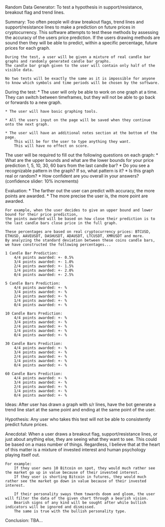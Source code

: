 Random Data Generator:
    To test a hypothesis in support/resistance, breakout flag and trend lines.

Summary: 
    Too often people will draw breakout flags, trend lines and support/resistance lines to make a prediction on future prices in cryptocurrency. 
    This software attempts to test these methods by assessing the accuracy of the users price prediction.
    If the users drawing methods are sound then they will be able to predict, within a specific percentage, future prices for each graph.

    During the test, a user will be given a mixture of real candle bar graphs and randomly generated candle bar graphs.
    The candle bar graph given to the user will contain only half of the visible data.

    No two tests will be exactly the same as it is impossible for anyone to know which symbols and time periods will be chosen by the software.


During the test:
    * The user will only be able to work on one graph at a time. 
        They can switch between timeframes, but they will not be able to go back or forwards to a new graph.
    
    * The user will have basic graphing tools.
    
    * All the users input on the page will be saved when they continue onto the next graph.
    
    * The user will have an additional notes section at the bottom of the page.
        This will be for the user to type anything they want. 
        This will have no effect on score.

The user will be required to fill out the following questions on each graph:
    * What are the upper bounds and what are the lower bounds for your price prediction 1, 5, 10, 30, 60 bars from the last candle bar?
    * Do you see a recognizable pattern in the graph? If so, what pattern is it?
    * Is this graph real or random?
    * How confident are you overall in your answers? 
        (confidence slider: 10% increments)

Evaluation:
    * The farther out the user can predict with accuracy, the more points are awarded.
    * The more precise the user is, the more point are awarded.

    For example, when the user decides to give an upper bound and lower bound for their price prediction, 
    the points awarded will be based on how close their prediction is to the last candle bars close price in the full graph.
    
    These percentages are based on real cryptocurrency prices: BTCUSD, ETHUSD, AAVEUSDT, DASHUSDT, ADAUSDT, LTCUSDT, XMRUSDT and more.
    By analyzing the standard deviation between these coins candle bars, we have constructed the following percentages...

    1 Candle Bar Prediction:
        4/4 points awarded: +- 0.5%
        3/4 points awarded: +- 1.0%
        2/4 points awarded: +- 1.5%
        1/4 points awarded: +- 2.0%
        0/4 points awarded: +- 2.5%

    5 Candle Bars Prediction:
        4/4 points awarded: +- %
        3/4 points awarded: +- %
        2/4 points awarded: +- %
        1/4 points awarded: +- %
        0/4 points awarded: +- %

    10 Candle Bars Prediction:
        4/4 points awarded: +- %
        3/4 points awarded: +- %
        2/4 points awarded: +- %
        1/4 points awarded: +- %
        0/4 points awarded: +- %

    30 Candle Bars Prediction:
        4/4 points awarded: +- %
        3/4 points awarded: +- %
        2/4 points awarded: +- %
        1/4 points awarded: +- %
        0/4 points awarded: +- %

    60 Candle Bars Prediction:
        4/4 points awarded: +- %
        3/4 points awarded: +- %
        2/4 points awarded: +- %
        1/4 points awarded: +- %
        0/4 points awarded: +- %                        


Ideas:
    After user has drawn a graph with s/r lines, have the bot generate a trend line start at 
    the same point and ending at the same point of the user.


Hypothesis: 
    Any user who takes this test will not be able to consistently predict future prices. 

Anecdotal:
    When a user draws a breakout flag, support/resistance lines, or just about anything else, they are seeing what they want to see. 
    This could be based on a mass number of things. Regardless, I believe that at the heart of this matter is a mixture of invested 
    interest and human psychology playing itself out.
    
    For example:
        If they user owns 10 Bitcoin on spot, they would much rather see the market go up in value because of their invested interest. 
        If they user is shorting Bitcoin in futures, they would much rather see the market go down in value because of their invested interest. 

        If their personality sways them towards doom and gloom, the user will filter the data of the given chart through a bearish vision.
        Bearish signs of any kind will be sought after while bullish indicators will be ignored and dismissed. 
        The same is true with the bullish personality type.

Conclusion:
    TBA...